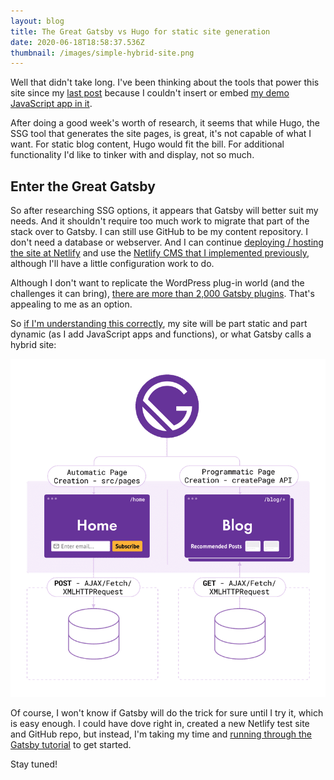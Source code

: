 ```yaml
---
layout: blog
title: The Great Gatsby vs Hugo for static site generation
date: 2020-06-18T18:58:37.536Z
thumbnail: /images/simple-hybrid-site.png
---
```

Well that didn't take long. I've been thinking about the tools that power this site since my [last post](https://www.kctofel.com/post/2020-06-06-getting-javascript-y-with-apis-even-if-its-hard-to-secure-the-keys/) because I couldn't insert or embed [my demo JavaScript app in it](https://java-script-seven.now.sh/). 

After doing a good week's worth of research, it seems that while Hugo, the SSG tool that generates the site pages, is great, it's not capable of what I want. For static blog content, Hugo would fit the bill. For additional functionality I'd like to tinker with and display, not so much.

## Enter the Great Gatsby

So after researching SSG options, it appears that Gatsby will better suit my needs. And it shouldn't require too much work to migrate that part of the stack over to Gatsby. I can still use GitHub to be my content repository. I don't need a database or webserver. And I can continue [deploying / hosting the site at Netlify](https://www.gatsbyjs.org/docs/deploying-to-netlify/) and use the [Netlify CMS that I implemented previously](https://www.kctofel.com/post/2020-05-30-test-post/), although I'll have a little configuration work to do.

Although I don't want to replicate the WordPress plug-in world (and the challenges it can bring), [there are more than 2,000 Gatsby plugins](https://www.gatsbyjs.org/plugins/). That's appealing to me as an option.

So [if I'm understanding this correctly](https://www.gatsbyjs.org/docs/adding-app-and-website-functionality/), my site will be part static and part dynamic (as I add JavaScript apps and functions), or what Gatsby calls a hybrid site:

![Gatsby Simply Hybrid Site](../src/images/simple-hybrid-site.png "Gatsby Simply Hybrid Site")

Of course, I won't know if Gatsby will do the trick for sure until I try it, which is easy enough. I could have dove right in, created a new Netlify test site and GitHub repo, but instead, I'm taking my time and [running through the Gatsby tutorial](https://www.gatsbyjs.org/tutorial/) to get started. 

Stay tuned!